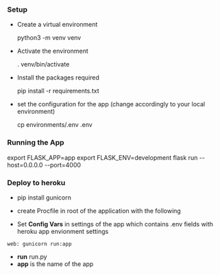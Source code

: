 ### Setup

* Create a virtual environment

    python3 -m venv venv

* Activate the environment

    . venv/bin/activate

* Install the packages required

    pip install -r requirements.txt

* set the configuration for the app (change accordingly to your local environment)

    cp environments/.env .env

### Running the  App

export FLASK_APP=app
export FLASK_ENV=development
flask run --host=0.0.0.0 --port=4000

### Deploy to heroku

* pip install gunicorn

* create Procfile in root of the application with the following

* Set **Config Vars** in settings of the app which contains .env fields with heroku app envionment settings

```
web: gunicorn run:app
```

* **run** run.py
* **app** is the name of the app 